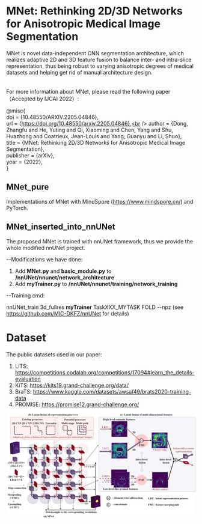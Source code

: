 # MNet: Rethinking 2D/3D Networks for Anisotropic Medical Image Segmentation

MNet is novel data-independent CNN segmentation architecture, which realizes adaptive 2D and 3D feature fusion to balance inter- and intra-slice representation, thus being robust to varying anisotropic degrees of medical datasets and helping get rid of manual architecture design.
<br />
<br />
<br />
For more information about MNet, please read the following paper （Accepted by IJCAI 2022）: 


@misc{<br />
  doi = {10.48550/ARXIV.2205.04846},<br />
  url = {https://doi.org/10.48550/arxiv.2205.04846},<br />
  author = {Dong, Zhangfu and He, Yuting and Qi, Xiaoming and Chen, Yang and Shu, Huazhong and Coatrieux, Jean-Louis and Yang, Guanyu and Li, Shuo},<br />
  title = {MNet: Rethinking 2D/3D Networks for Anisotropic Medical Image Segmentation},<br />
  publisher = {arXiv},<br />
  year = {2022},<br />
}






## MNet_pure
Implementations of MNet with MindSpore (https://www.mindspore.cn/) and PyTorch. 



## MNet_inserted_into_nnUNet
The proposed MNet is trained with nnUNet framework, thus we provide the whole modified nnUNet project. 

--Modifications we have done:
1) Add **MNet.py** and **basic_module.py** to **/nnUNet/nnunet/network_architecture**
2) Add **myTrainer.py** to **/nnUNet/nnunet/training/network_training**


--Training cmd:

nnUNet_train 3d_fullres **myTrainer** TaskXXX_MYTASK FOLD --npz (see https://github.com/MIC-DKFZ/nnUNet for details)


# Dataset

The public datasets used in our paper:

1. LiTS: https://competitions.codalab.org/competitions/17094#learn_the_details-evaluation
2. KiTS: https://kits19.grand-challenge.org/data/
3. BraTS: https://www.kaggle.com/datasets/awsaf49/brats2020-training-data
4. PROMISE: https://promise12.grand-challenge.org/


<img src="https://github.com/zfdong-code/MNet/blob/main/MNet.jpg" width="800px"> 

